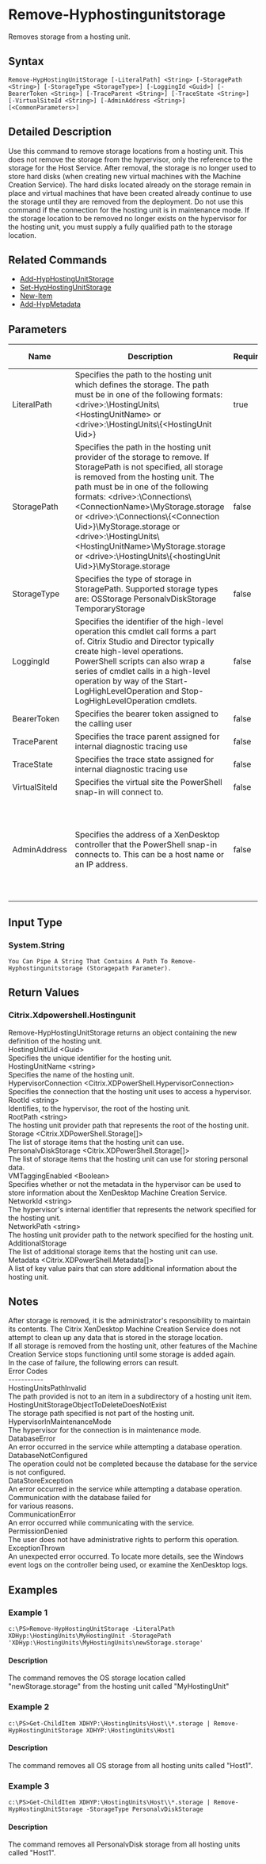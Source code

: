 ﻿
# Remove-Hyphostingunitstorage
Removes storage from a hosting unit.
## Syntax

```
Remove-HypHostingUnitStorage [-LiteralPath] <String> [-StoragePath <String>] [-StorageType <StorageType>] [-LoggingId <Guid>] [-BearerToken <String>] [-TraceParent <String>] [-TraceState <String>] [-VirtualSiteId <String>] [-AdminAddress <String>] [<CommonParameters>]
```

## Detailed Description
Use this command to remove storage locations from a hosting unit. This does not remove the storage from the hypervisor, only the reference to the storage for the Host Service. After removal, the storage is no longer used to store hard disks (when creating new virtual machines with the Machine Creation Service). The hard disks located already on the storage remain in place and virtual machines that have been created already continue to use the storage until they are removed from the deployment. Do not use this command if the connection for the hosting unit is in maintenance mode. If the storage location to be removed no longer exists on the hypervisor for the hosting unit, you must supply a fully qualified path to the storage location.


## Related Commands

* [Add-HypHostingUnitStorage](../Add-HypHostingUnitStorage/)
* [Set-HypHostingUnitStorage](../Set-HypHostingUnitStorage/)
* [New-Item](../New-Item/)
* [Add-HypMetadata](../Add-HypMetadata/)
## Parameters
| Name   | Description | Required? | Pipeline Input | Default Value |
| --- | --- | --- | --- | --- |
| LiteralPath | Specifies the path to the hosting unit which defines the storage. The path must be in one of the following formats: &lt;drive&gt;:\\HostingUnits\\&lt;HostingUnitName&gt; or  &lt;drive&gt;:\\HostingUnits\\{&lt;HostingUnit Uid&gt;} | true | false |  |
| StoragePath | Specifies the path in the hosting unit provider of the storage to remove. If StoragePath is not specified, all storage is removed from the hosting unit. The path must be in one of the following formats: &lt;drive&gt;:\\Connections\\&lt;ConnectionName&gt;\\MyStorage.storage or  &lt;drive&gt;:\\Connections\\{&lt;Connection Uid&gt;}\\MyStorage.storage or  &lt;drive&gt;:\\HostingUnits\\&lt;HostingUnitName&gt;\\MyStorage.storage or  &lt;drive&gt;:\\HostingUnits\\{&lt;hostingUnit Uid&gt;}\\MyStorage.storage | false | true (ByValue) |  |
| StorageType | Specifies the type of storage in StoragePath. Supported storage types are: OSStorage PersonalvDiskStorage TemporaryStorage | false | false | OSStorage |
| LoggingId | Specifies the identifier of the high-level operation this cmdlet call forms a part of. Citrix Studio and Director typically create high-level operations. PowerShell scripts can also wrap a series of cmdlet calls in a high-level operation by way of the Start-LogHighLevelOperation and Stop-LogHighLevelOperation cmdlets. | false | false |  |
| BearerToken | Specifies the bearer token assigned to the calling user | false | false |  |
| TraceParent | Specifies the trace parent assigned for internal diagnostic tracing use | false | false |  |
| TraceState | Specifies the trace state assigned for internal diagnostic tracing use | false | false |  |
| VirtualSiteId | Specifies the virtual site the PowerShell snap-in will connect to. | false | false |  |
| AdminAddress | Specifies the address of a XenDesktop controller that the PowerShell snap-in connects to. This can be a host name or an IP address. | false | false | LocalHost. Once a value is provided by any cmdlet, this value becomes the default. |

## Input Type

### System.String  
    You Can Pipe A String That Contains A Path To Remove-Hyphostingunitstorage (Storagepath Parameter).

## Return Values

### Citrix.Xdpowershell.Hostingunit
Remove-HypHostingUnitStorage returns an object containing the new definition of the hosting unit.  
    HostingUnitUid &lt;Guid&gt;  
        Specifies the unique identifier for the hosting unit.  
    HostingUnitName &lt;string&gt;  
        Specifies the name of the hosting unit.  
    HypervisorConnection &lt;Citrix.XDPowerShell.HypervisorConnection&gt;  
        Specifies the connection that the hosting unit uses to access a hypervisor.  
    RootId &lt;string&gt;  
        Identifies, to the hypervisor, the root of the hosting unit.  
    RootPath &lt;string&gt;  
        The hosting unit provider path that represents the root of the hosting unit.  
    Storage &lt;Citrix.XDPowerShell.Storage\[\]&gt;  
        The list of storage items that the hosting unit can use.  
    PersonalvDiskStorage &lt;Citrix.XDPowerShell.Storage\[\]&gt;  
        The list of storage items that the hosting unit can use for storing personal data.  
    VMTaggingEnabled &lt;Boolean&gt;  
        Specifies whether or not the metadata in the hypervisor can be used to store information about the XenDesktop Machine Creation Service.  
    NetworkId &lt;string&gt;  
        The hypervisor's internal identifier that represents the network specified for the hosting unit.  
    NetworkPath &lt;string&gt;  
        The hosting unit provider path to the network specified for the hosting unit.  
    AdditionalStorage  
        The list of additional storage items that the hosting unit can use.  
    Metadata &lt;Citrix.XDPowerShell.Metadata\[\]&gt;  
        A list of key value pairs that can store additional information about the hosting unit.
## Notes
After storage is removed, it is the administrator's responsibility to maintain its contents. The Citrix XenDesktop Machine Creation Service does not attempt to clean up any data that is stored in the storage location.  
    If all storage is removed from the hosting unit, other features of the Machine Creation Service stops functioning until some storage is added again.  
    In the case of failure, the following errors can result.  
    Error Codes  
    -----------  
    HostingUnitsPathInvalid  
    The path provided is not to an item in a subdirectory of a hosting unit item.  
    HostingUnitStorageObjectToDeleteDoesNotExist  
    The storage path specified is not part of the hosting unit.  
    HypervisorInMaintenanceMode  
    The hypervisor for the connection is in maintenance mode.  
    DatabaseError  
    An error occurred in the service while attempting a database operation.  
    DatabaseNotConfigured  
    The operation could not be completed because the database for the service is not configured.  
    DataStoreException  
    An error occurred in the service while attempting a database operation. Communication with the database failed for  
    for various reasons.  
    CommunicationError  
    An error occurred while communicating with the service.  
    PermissionDenied  
    The user does not have administrative rights to perform this operation.  
    ExceptionThrown  
    An unexpected error occurred. To locate more details, see the Windows event logs on the controller being used, or examine the XenDesktop logs.
## Examples

### Example 1

```
c:\PS>Remove-HypHostingUnitStorage -LiteralPath XDHyp:\HostingUnits\MyHostingUnit -StoragePath 'XDHyp:\HostingUnits\MyHostingUnits\newStorage.storage'
```

#### Description
The command removes the OS storage location called "newStorage.storage" from the hosting unit called "MyHostingUnit"
### Example 2

```
c:\PS>Get-ChildItem XDHYP:\HostingUnits\Host\\*.storage | Remove-HypHostingUnitStorage XDHYP:\HostingUnits\Host1
```

#### Description
The command removes all OS storage from all hosting units called "Host1".
### Example 3

```
c:\PS>Get-ChildItem XDHYP:\HostingUnits\Host\\*.storage | Remove-HypHostingUnitStorage -StorageType PersonalvDiskStorage
```

#### Description
The command removes all PersonalvDisk storage from all hosting units called "Host1".
